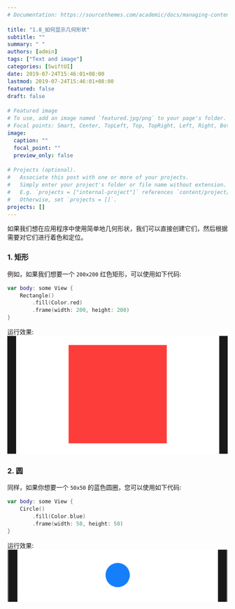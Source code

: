 ```yaml
---
# Documentation: https://sourcethemes.com/academic/docs/managing-content/

title: "1.8_如何显示几何形状"
subtitle: ""
summary: " "
authors: [admin]
tags: ["Text and image"]
categories: [SwiftUI]
date: 2019-07-24T15:46:01+08:00
lastmod: 2019-07-24T15:46:01+08:00
featured: false
draft: false

# Featured image
# To use, add an image named `featured.jpg/png` to your page's folder.
# Focal points: Smart, Center, TopLeft, Top, TopRight, Left, Right, BottomLeft, Bottom, BottomRight.
image:
  caption: ""
  focal_point: ""
  preview_only: false

# Projects (optional).
#   Associate this post with one or more of your projects.
#   Simply enter your project's folder or file name without extension.
#   E.g. `projects = ["internal-project"]` references `content/project/deep-learning/index.md`.
#   Otherwise, set `projects = []`.
projects: []
---
```


如果我们想在应用程序中使用简单地几何形状，我们可以直接创建它们，然后根据需要对它们进行着色和定位。
### 1. 矩形
例如，如果我们想要一个 `200x200` 红色矩形，可以使用如下代码:
```swift
var body: some View {
    Rectangle()
        .fill(Color.red)
        .frame(width: 200, height: 200)
}
```
运行效果:
![square_red_wh200](img/square_red_wh200.png "Square: 200 x 200")

### 2. 圆
同样，如果你想要一个 `50x50` 的蓝色圆圈，您可以使用如下代码:
```swift
var body: some View {
    Circle()
        .fill(Color.blue)
        .frame(width: 50, height: 50)
}
```
运行效果:
![circle_blue_r50](img/circle_blue_r50.png "Circle: 50 x 50")
